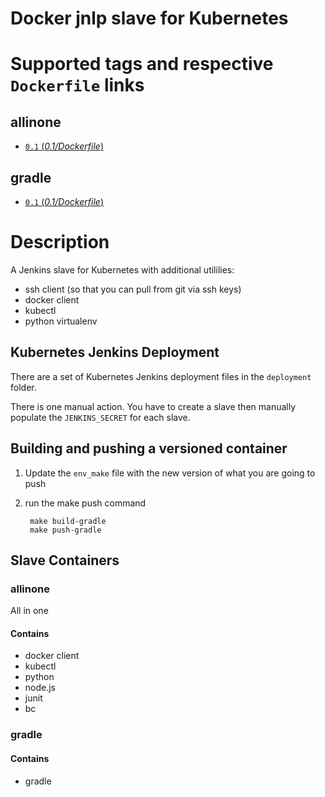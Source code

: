 Docker jnlp slave for Kubernetes
===================

# Supported tags and respective `Dockerfile` links
## allinone
- [`0.1` (*0.1/Dockerfile*)](https://github.com/sekka1/docker-jnlp-slave-k8s/blob/releases/allinone/0.1/Dockerfile)

## gradle
- [`0.1` (*0.1/Dockerfile*)](https://github.com/sekka1/docker-jnlp-slave-k8s/blob/releases/gradle/0.1/Dockerfile)

# Description
A Jenkins slave for Kubernetes with additional utililies:

* ssh client (so that you can pull from git via ssh keys)
* docker client
* kubectl
* python virtualenv

## Kubernetes Jenkins Deployment
There are a set of Kubernetes Jenkins deployment files in the `deployment` folder.

There is one manual action.  You have to create a slave then manually populate the
`JENKINS_SECRET` for each slave.

## Building and pushing a versioned container

1. Update the `env_make` file with the new version of what you are going to push
2. run the make push command

        make build-gradle
        make push-gradle

## Slave Containers

### allinone
All in one

#### Contains

* docker client
* kubectl
* python
* node.js
* junit
* bc

### gradle

#### Contains

* gradle
